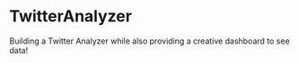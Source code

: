 # TwitterAnalyzer
Building a Twitter Analyzer while also providing a creative dashboard to see data!
